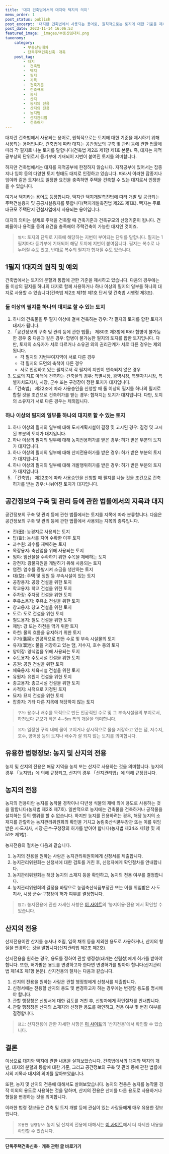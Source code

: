 ```yaml
---
title: '대지 건축법에서의 대지와 택지의 의미'
menu_order: 1
post_status: publish
post_excerpt: '대지란 건축법에서 사용되는 용어로, 원칙적으로는 토지에 대한 기준을 제시하기 위해 사용되는 용어입니다. 건축법에 따라 대지는 공간정보의 구축 및 관리 등에 관한 법률에 따라 각 필지로 나눈 토지를 말합니다 건축법 제2조 제1항 제1호 본문 . 즉, 대지는 지적공부상의 단위로서 등기부에 기재되어 지번이 붙여진 토지를 의미합니다.'
post_date: 2023-11-14 16:06:53
featured_image: _images/부동산임대차.png
taxonomy:
    category:
        - 부동산임대차
        - 단독주택건축신축ㆍ개축
    post_tag:
        - 대지
        -  건축법
        -  택지
        -  필지
        -  지목
        -  건축기준
        -  건축규모
        -  농지
        -  산지
        -  농지의 전용
        -  산지의 전용
        -  농지법
        -  산지관리법
        -  건축허가
---
```



대지란 건축법에서 사용되는 용어로, 원칙적으로는 토지에 대한 기준을 제시하기 위해 사용되는 용어입니다. 건축법에 따라 대지는 공간정보의 구축 및 관리 등에 관한 법률에 따라 각 필지로 나눈 토지를 말합니다(건축법 제2조 제1항 제1호 본문). 즉, 대지는 지적공부상의 단위로서 등기부에 기재되어 지번이 붙여진 토지를 의미합니다.

하지만 건축법에서는 대지를 지적공부에 한정하지 않습니다. 지적공부에 있어서는 잡종지나 임야 등의 다양한 토지 형태도 대지로 인정하고 있습니다. 따라서 이러한 잡종지나 임야와 같은 토지라도 일정한 요건을 충족하면 주택을 건축할 수 있는 대지로서 인정받을 수 있습니다.

여기서 택지라는 용어도 등장합니다. 택지란 택지개발촉진법에 따라 개발 및 공급되는 주택건설용지 및 공공시설용지를 뜻합니다(택지개발촉진법 제2조 제1호). 택지는 주로 대규모 주택단지 건설사업에서 사용되는 용어입니다.

대지의 의미는 실제로 주택을 건축할 때 건축기준과 건축규모의 산정기준이 됩니다. 건폐율이나 용적률 등의 요건을 충족해야 주택건축이 가능한 대지인 것이죠.

> `필지`: 토지의 단위로 지목에 해당하는 지번이 부여되는 단위를 말합니다. 필지는 1필지마다 등기부에 기재되어 해당 토지에 지번이 붙여집니다. 필지는 복수로 나누어질 수도 있고, 반대로 복수의 필지가 합쳐질 수도 있습니다.

## 1필지 1대지의 원칙 및 예외

건축법에서는 토지의 분할과 통합에 관한 기준을 제시하고 있습니다. 다음의 경우에는 둘 이상의 필지를 하나의 대지로 함께 사용하거나 하나 이상의 필지의 일부를 하나의 대지로 사용할 수 있습니다(건축법 제2조 제1항 제1호 단서 및 건축법 시행령 제3조).

### 둘 이상의 필지를 하나의 대지로 할 수 있는 토지

1. 하나의 건축물을 두 필지 이상에 걸쳐 건축하는 경우: 각 필지의 토지를 합한 토지가 대지가 됩니다.
2. 「공간정보의 구축 및 관리 등에 관한 법률」 제80조 제3항에 따라 합병이 불가능한 경우 중 다음과 같은 경우: 합병이 불가능한 필지의 토지를 합한 토지입니다. 다만, 토지의 소유자가 서로 다르거나 소유권 외의 권리관계가 서로 다른 경우는 제외됩니다.
   - 각 필지의 지번부여지역이 서로 다른 경우
   - 각 필지의 도면의 축척이 다른 경우
   - 서로 인접하고 있는 필지로서 각 필지의 지반이 연속되지 않은 경우
3. 도로의 지표 아래에 건축하는 건축물의 경우: 특별시장, 광역시장, 특별자치시장, 특별자치도지사, 시장, 군수 또는 구청장이 정한 토지가 대지입니다.
4. 「건축법」 제22조에 따라 사용승인을 신청할 때 둘 이상의 필지를 하나의 필지로 합칠 것을 조건으로 건축허가를 받는 경우: 합쳐지는 토지가 대지입니다. 다만, 토지의 소유자가 서로 다른 경우는 제외됩니다.

### 하나 이상의 필지의 일부를 하나의 대지로 할 수 있는 토지

1. 하나 이상의 필지의 일부에 대해 도시계획시설이 결정 및 고시된 경우: 결정 및 고시된 부분의 토지가 대지입니다.
2. 하나 이상의 필지의 일부에 대해 농지전용허가를 받은 경우: 허가 받은 부분의 토지가 대지입니다.
3. 하나 이상의 필지의 일부에 대해 산지전용허가를 받은 경우: 허가 받은 부분의 토지가 대지입니다.
4. 하나 이상의 필지의 일부에 대해 개발행위허가를 받은 경우: 허가 받은 부분의 토지가 대지입니다.
5. 「건축법」 제22조에 따라 사용승인을 신청할 때 필지를 나눌 것을 조건으로 건축허가를 받는 경우: 나뉘어진 토지가 대지입니다.

## 공간정보의 구축 및 관리 등에 관한 법률에서의 지목과 대지

공간정보의 구축 및 관리 등에 관한 법률에서는 토지를 지목에 따라 분류합니다. 다음은 공간정보의 구축 및 관리 등에 관한 법률에서 사용되는 지목의 종류입니다.

- 전(田): 농경지로 사용되는 토지
- 답(畓): 농사를 지어 수확한 이후 토지
- 과수원: 과수를 재배하는 토지
- 목장용지: 축산업을 위해 사용되는 토지
- 임야: 임산물을 수확하기 위한 수목을 재배하는 토지
- 광천지: 광물자원을 개발하기 위해 사용되는 토지
- 염전: 염수를 증발시켜 소금을 생산하는 토지
- 대(垈): 주택 및 정원 등 부속시설이 있는 토지
- 공장용지: 공장 건설을 위한 토지
- 학교용지: 학교 건설을 위한 토지
- 주차장: 주차장 건설을 위한 토지
- 주유소용지: 주유소 건설을 위한 토지
- 창고용지: 창고 건설을 위한 토지
- 도로: 도로 건설을 위한 토지
- 철도용지: 철도 건설을 위한 토지
- 제방: 강 또는 하천을 막기 위한 토지
- 하천: 물의 흐름을 유지하기 위한 토지
- 구거(溝渠): 인공적으로 만든 수로 및 부속 시설물의 토지
- 유지(溜池): 물을 저장하고 있는 댐, 저수지, 호수 등의 토지
- 양어장: 양식업을 위해 사용되는 토지
- 수도용지: 수도시설 건설을 위한 토지
- 공원: 공원 건설을 위한 토지
- 체육용지: 체육시설 건설을 위한 토지
- 유원지: 유원지 건설을 위한 토지
- 종교용지: 종교시설 건설을 위한 토지
- 사적지: 사적으로 지정된 토지
- 묘지: 묘지 건설을 위한 토지
- 잡종지: 기타 다른 지목에 해당하지 않는 토지

> `구거`: 용수나 배수를 목적으로 만든 인공적인 수로 및 그 부속시설물의 부지로서, 하천보다 규모가 작은 4∼5m 폭의 개울을 의미합니다.

> `유지`: 일정한 구역 내에 물이 고이거나 상시적으로 물을 저장하고 있는 댐, 저수지, 호수, 양어장 등의 토지나 배수가 잘 되지 않는 토지를 의미합니다.
  
## 유용한 법령정보: 농지 및 산지의 전용

농지 및 산지의 전용은 해당 지역을 농지 또는 산지로 사용하는 것을 의미합니다. 농지의 경우 「농지법」에 의해 규정되고, 산지의 경우 「산지관리법」에 의해 규정됩니다.

## 농지의 전용

농지의 전용이란 농지를 농작물 경작이나 다년생 식물의 재배 외에 용도로 사용하는 것을 말합니다(농지법 제2조 제7호). 일반적으로 농지에는 건축물을 건축하거나 공작물을 설치하는 등의 행위를 할 수 없습니다. 하지만 농지를 전용하려는 경우, 해당 농지의 소재지를 관할하는 농지관리위원회의 확인을 거치고 농림축산식품부장관 또는 이를 위임받은 시·도지사, 시장·군수·구청장의 허가를 받아야 합니다(농지법 제34조 제1항 및 제51조 제1항).

농지전용의 절차는 다음과 같습니다.

1. 농지의 전용을 원하는 사람은 농지관리위원회에게 신청서를 제출합니다.
2. 농지관리위원회는 신청서에 대한 검토를 거친 후, 신청자에게 확인절차를 안내합니다.
3. 농지관리위원회는 해당 농지의 소재지 등을 확인하고, 농지의 전용 여부를 결정합니다.
4. 농지관리위원회의 결정을 바탕으로 농림축산식품부장관 또는 이를 위임받은 시·도지사, 시장·군수·구청장이 허가 여부를 결정합니다.

> `참고`: 농지전용에 관한 자세한 사항은 [이 사이트](https://uknowlaw.com/)의 '농지이용·전용'에서 확인할 수 있습니다.

## 산지의 전용

산지전용이란 산지를 농사나 조림, 입목 채취 등을 제외한 용도로 사용하거나, 산지의 형질을 변경하는 것을 말합니다(산지관리법 제2조 제2호).

산지전용을 원하는 경우, 용도를 정하여 관할 행정청(대개는 산림청)에게 허가를 받아야 합니다. 또한, 허가받은 용도를 변경하고자 한다면 변경허가를 받아야 합니다(산지관리법 제14조 제1항 본문). 산지전용의 절차는 다음과 같습니다.

1. 산지의 전용을 원하는 사람은 관할 행정청에게 신청서를 제출합니다.
2. 신청서에는 전용할 산지의 용도 및 변경하고자 하는 경우에는 변경할 용도를 명시해야 합니다.
3. 관할 행정청은 신청서에 대한 검토를 거친 후, 신청자에게 확인절차를 안내합니다.
4. 관할 행정청은 산지의 소재지와 신청한 용도를 확인하고, 전용 여부 및 변경 여부를 결정합니다.

> `참고`: 산지전용에 관한 자세한 사항은 [이 사이트](https://uknowlaw.com/)의 '산지전용'에서 확인할 수 있습니다.

## 결론

이상으로 대지와 택지에 관한 내용을 살펴보았습니다. 건축법에서의 대지와 택지의 개념, 대지의 분할과 통합에 대한 기준, 그리고 공간정보의 구축 및 관리 등에 관한 법률에서의 지목과 대지의 의미를 알아보았습니다.

또한, 농지 및 산지의 전용에 대해서도 살펴보았습니다. 농지의 전용은 농지를 농작물 경작 이외의 용도로 사용하는 것을 말하며, 산지의 전용은 산지를 다른 용도로 사용하거나 형질을 변경하는 것을 의미합니다.

이러한 법령 정보들은 건축 및 토지 개발 등에 관심이 있는 사람들에게 매우 유용한 정보입니다.

> `유용한 법령정보`: 농지 및 산지의 전용에 대해서는 [이 사이트](https://uknowlaw.com/)에서 더 자세한 내용을 확인할 수 있습니다.
<!-- wp:separator -->
<hr class="wp-block-separator has-alpha-channel-opacity"/>
<!-- /wp:separator -->

<!-- wp:group {"backgroundColor":"base","layout":{"type":"constrained"}} -->
<div class="wp-block-group has-base-background-color has-background"><!-- wp:paragraph {"align":"center","fontSize":"medium"} -->
<p class="has-text-align-center has-large-font-size"><strong>단독주택건축신축ㆍ개축 관련 글 바로가기</strong></p>
<!-- /wp:paragraph -->


<!-- wp:latest-posts
{"categories":[{"id":22762,"count":19,"description":"","link":"https://uknowlaw.com/category/%eb%8b%a8%eb%8f%85%ec%a3%bc%ed%83%9d%ea%b1%b4%ec%b6%95%ec%8b%a0%ec%b6%95%e3%86%8d%ea%b0%9c%ec%b6%95/","name":"단독주택건축신축ㆍ개축","slug":"단독주택건축신축ㆍ개축","taxonomy":"category","parent":0,"meta":[],"_links":{"self":[{"href":"https://uknowlaw.com/wp-json/wp/v2/categories/22762"}],"collection":[{"href":"https://uknowlaw.com/wp-json/wp/v2/categories"}],"about":[{"href":"https://uknowlaw.com/wp-json/wp/v2/taxonomies/category"}],"wp:post_type":[{"href":"https://uknowlaw.com/wp-json/wp/v2/posts?categories=22762"}],"curies":[{"name":"wp","href":"https://api.w.org/{rel}","templated":true}]}}],"postsToShow":100,"excerptLength":28,"postLayout":"grid","columns":2,"featuredImageAlign":"left","featuredImageSizeSlug":"large","fontSize":"small"} /--></div>
<!-- /wp:group -->